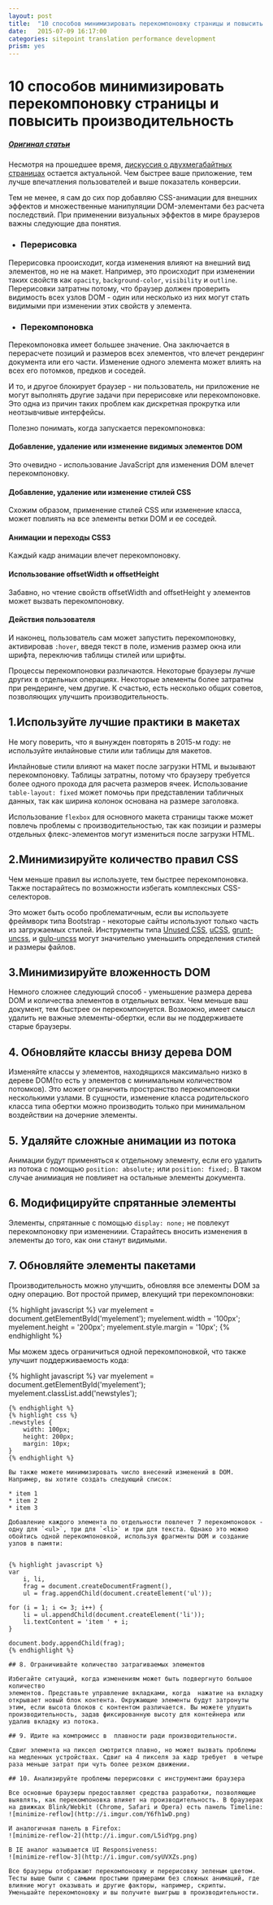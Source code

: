 ```yaml
---
layout: post
title:  "10 способов минимизировать перекомпоновку страницы и повысить производительность"
date:   2015-07-09 16:17:00
categories: sitepoint translation performance development
prism: yes
---
```


# 10 способов минимизировать перекомпоновку страницы и повысить производительность

##### [Оригинал статьи](http://www.sitepoint.com/10-ways-minimize-reflows-improve-performance/)

Несмотря на прошедшее время, [дискуссия о двухмегабайтных страницах](http://www.sitepoint.com/2mb-web-pages-whos-blame/) остается актуальной. Чем быстрее ваше приложение, тем лучше впечатления пользователей и выше показатель конверсии.

Тем не менее, я сам до сих пор добавляю CSS-анимации для внешних эффектов и множественные манипуляции DOM-элементами без расчета последствий. При применении визуальных эффектов в мире браузеров важны следующие два понятия.

* ### Перерисовка

Перерисовка прооисходит, когда изменения влияют на внешний вид элементов, но не на макет. Например, это происходит при изменении таких свойств как  `opacity`, `background-color`, `visibility` и `outline`. Перерисовки затратны потому, что браузер должен проверить видимость всех узлов DOM - один или несколько из них могут стать видимыми при изменении этих свойств у элемента.

* ### Перекомпоновка

Перекомпоновка имеет большее значение. Она заключается в перерасчете позиций и размеров всех элементов, что влечет рендеринг документа или его части. Изменение одного элемента может влиять на всех его потомков, предков и соседей.


И то, и другое блокирует браузер - ни пользователь, ни приложение не могут выполнять другие задачи при перерисовке или перекомпоновке. Это одна из причин таких проблем как дискретная прокрутка или неотзывчивые интерфейсы.

Полезно понимать, когда запускается перекомпоновка:

#### Добавление, удаление или изменение видимых элементов DOM

Это очевидно - использование JavaScript для изменения DOM влечет перекомпоновку.

####  Добавление, удаление или изменение стилей CSS

Схожим образом, применение стилей CSS или изменение класса, может повлиять на все элементы  ветки DOM и ее соседей.

####  Анимации и переходы CSS3

Каждый кадр анимации влечет перекомпоновку.

####  Использование offsetWidth и offsetHeight

Забавно, но чтение свойств offsetWidth and offsetHeight у элементов может вызвать перекомпоновку.

#### Действия пользователя

И наконец, пользователь сам может запустить перекомпоновку, активировав `:hover`, введя текст в поле, изменив размер окна или шрифта, переключив таблицы стилей или шрифты.

Процессы перекомпоновки различаются. Некоторые браузеры лучше других в отдельных операциях. Некоторые элементы более затратны при рендеринге, чем другие. К счастью, есть несколько общих советов, позволяющих улучшить производительность.

## 1.Используйте лучшие практики в макетах

Не могу поверить, что я вынужден повторять в 2015-м году: не используйте инлайновые стили или таблицы для макетов.

Инлайновые стили влияют на макет после загрузки HTML и вызывают перекомпоновку. Таблицы затратны, потому что браузеру требуется более одного прохода для расчета размеров ячеек. Использование `table-layout: fixed` может помочьь при представлении табличных данных, так как ширина колонок  основана на размере заголовка.

Использование `flexbox` для основного макета страницы также может повлечь проблемы с производительностью, так как позиции и размеры отдельных флекс-элементов могут измениться после загрузки HTML.

## 2.Минимизируйте количество правил CSS

Чем меньше правил вы используете, тем быстрее перекомпоновка. Также постарайтесь по возможности избегать комплексных CSS-селекторов.

Это может быть особо проблематичным, если вы используете фреймворк типа Bootstrap - некоторые сайты используют только часть из загружаемых стилей. Инструменты типа [Unused CSS](https://unused-css.com/), [uCSS](https://github.com/oyvindeh/ucss), [grunt-uncss](https://github.com/addyosmani/grunt-uncss), и [gulp-uncss](https://github.com/ben-eb/gulp-uncss) могут значительно уменьшить определения стилей и размеры файлов.

## 3.Минимизируйте вложенность DOM

Немного сложнее следующий способ - уменьшение размера дерева DOM и количества элементов в отдельных ветках. Чем меньше ваш документ, тем быстрее он перекомпонуется. Возможно, имеет смысл удалить не важные элементы-обертки, если вы не поддерживаете старые браузеры.

## 4. Обновляйте классы внизу дерева DOM

Изменяйте классы у элементов, находящихся максимально низко в дереве DOM(то есть у элементов с минимальным количеством потомков). Это может ограничить пространство перекомпоновки несколькими узлами. В сущности, изменение класса родительского класса типа обертки можно производить только при минимальном воздействии на дочерние элементы.

## 5. Удаляйте сложные анимации из потока

Анимации будут применяться к отдельному элементу, если его удалить из потока с помощью `position: absolute;`  или `position: fixed;`. В таком случае анимиация не повлияет на остальные элементы документа.

## 6. Модифицируйте спрятанные элементы

Элементы, спрятанные с помощью `display: none;` не повлекут перекомпоновку при изменениии. Старайтесь вносить изменения в элементы до того, как они станут видимыми.

## 7. Обновляйте элементы пакетами

Производительность можно улучшить, обновляя все элементы DOM за одну операцию. Вот простой пример, влекущий три перекомпоновки:

{% highlight javascript %}
var myelement = document.getElementById('myelement');
myelement.width = '100px';
myelement.height = '200px';
myelement.style.margin = '10px';
{% endhighlight %}

Мы можем здесь ограничиться одной перекомпоновкой, что также улучшит поддерживаемость кода:

{% highlight javascript %}
var myelement = document.getElementById('myelement');
myelement.classList.add('newstyles');
```
{% endhighlight %}
{% highlight css %}
.newstyles {
    width: 100px;
    height: 200px;
    margin: 10px;
}
{% endhighlight %}

Вы также можете минимизировать число внесений изменений в DOM. Например, вы хотите создать следующий список:

* item 1
* item 2
* item 3

Добавление каждого элемента по отдельности повлечет 7 перекомпоновок - одну для `<ul>`, три для `<li>` и три для текста. Однако это можно обойтись одной перекомпоновкой, используя фрагменты DOM и создание узлов в памяти:


{% highlight javascript %}
var
    i, li,
    frag = document.createDocumentFragment(),
    ul = frag.appendChild(document.createElement('ul'));
 
for (i = 1; i <= 3; i++) {
    li = ul.appendChild(document.createElement('li'));
    li.textContent = 'item ' + i;
}
 
document.body.appendChild(frag);
{% endhighlight %}

## 8. Ограничивайте количество затрагиваемых элементов

Избегайте ситуаций, когда изменениям может быть подвергнуто большое количество 
элементов. Представьте управление вкладками, когда  нажатие на вкладку открывает новый блок контента. Окружающие элементы будут затронуты этим, если высота блоков с контентом различается. Вы можете улушить производительность, задав фиксированную высоту для контейнера или удалив вкладку из потока.

## 9. Идите на компромисс в  плавности ради производительности.

Сдвиг элемента на пиксел смотрится плавно, но может вызвать проблемы на медленных устройствах. Сдвиг на 4 пикселя за кадр требует  в четыре раза меньше затрат при чуть более резком движении.

## 10. Анализируйте проблемы перерисовки с инструментами браузера

Все основные браузеры предоставляют средства разработки, позволяющие выявлять, как перекомпоновка влияет на производительность. В браузерах  на движках Blink/Webkit (Chrome, Safari и Opera) есть панель Timeline:
![minimize-reflow](http://i.imgur.com/Y6fh1wD.png)

И аналогичная панель в Firefox:
![minimize-reflow-2](http://i.imgur.com/L5idYpg.png)

В IE аналог называется UI Responsiveness:
![minimize-reflow-3](http://i.imgur.com/syUVXZs.png)

Все браузеры отображают перекомпоновку и перерисовку зеленым цветом. Тесты выше были с самыми простыми примерами без сложных анимаций, где влияние могут оказывать и другие факторы, например, скрипты. Уменьшайте перекомпоновку и вы получите выигрыш в производительности.


